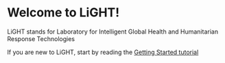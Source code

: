 # Welcome to LiGHT!

LiGHT stands for Laboratory for Intelligent Global Health and Humanitarian Response Technologies

If you are new to LiGHT, start by reading the [Getting Started tutorial](gettingstarted.md)

